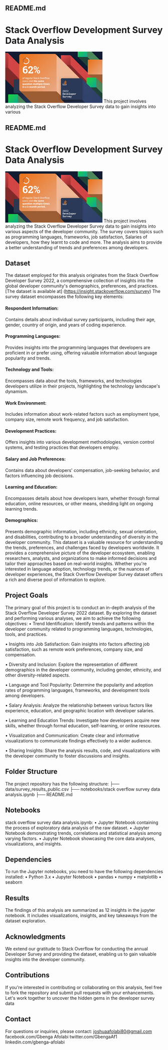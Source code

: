 ## README.md
# Stack Overflow Development Survey Data Analysis
![Project Logo](images.jpeg)
This project involves analyzing the Stack Overflow Developer Survey data to gain insights into various 
## README.md
# Stack Overflow Development Survey Data Analysis
![Project Logo](images.jpeg)
This project involves analyzing the Stack Overflow Developer Survey data to gain insights into various aspects of the developer community. The survey covers topics such as programming languages, frameworks, job satisfaction, Salaries of developers, how they learnt to code and more. The analysis aims to provide a better understanding of trends and preferences among developers.
## Dataset

The dataset employed for this analysis originates from the Stack Overflow Developer Survey 2022, a comprehensive collection of insights into the global developer community's demographics, preferences, and practices. [The dataset is available at] (https://insight.stackoverflow.com/survey)
The survey dataset encompasses the following key elements:
#### Respondent Information:
Contains details about individual survey participants, including their age, gender, country of origin, and years of coding experience.
#### Programming Languages:
Provides insights into the programming languages that developers are proficient in or prefer using, offering valuable information about language popularity and trends.
#### Technology and Tools:
Encompasses data about the tools, frameworks, and technologies developers utilize in their projects, highlighting the technology landscape's dynamism.
#### Work Environment:
Includes information about work-related factors such as employment type, company size, remote work frequency, and job satisfaction.
#### Development Practices:
Offers insights into various development methodologies, version control systems, and testing practices that developers employ.
#### Salary and Job Preferences:
Contains data about developers' compensation, job-seeking behavior, and factors influencing job decisions.
#### Learning and Education:
Encompasses details about how developers learn, whether through formal education, online resources, or other means, shedding light on ongoing learning trends.
#### Demographics:
Presents demographic information, including ethnicity, sexual orientation, and disabilities, contributing to a broader understanding of diversity in the developer community.
This dataset is a valuable resource for understanding the trends, preferences, and challenges faced by developers worldwide. It provides a comprehensive picture of the developer ecosystem, enabling researchers, analysts, and organizations to make informed decisions and tailor their approaches based on real-world insights. Whether you're interested in language adoption, technology trends, or the nuances of developer experiences, the Stack Overflow Developer Survey dataset offers a rich and diverse pool of information to explore.

## Project Goals
The primary goal of this project is to conduct an in-depth analysis of the Stack Overflow Developer Survey 2022 dataset. By exploring the dataset and performing various analyses, we aim to achieve the following objectives:
•	Trend Identification:
Identify trends and patterns within the developer community related to programming languages, technologies, tools, and practices.

•	Insights into Job Satisfaction:
Gain insights into factors affecting job satisfaction, such as remote work preferences, company size, and compensation.

•	Diversity and Inclusion:
Explore the representation of different demographics in the developer community, including gender, ethnicity, and other diversity-related aspects.

•	Language and Tool Popularity:
Determine the popularity and adoption rates of programming languages, frameworks, and development tools among developers.

•	Salary Analysis:
Analyze the relationship between various factors like experience, education, and geographic location with developer salaries.

•	Learning and Education Trends:
Investigate how developers acquire new skills, whether through formal education, self-learning, or online resources.

•	Visualization and Communication:
Create clear and informative visualizations to communicate findings effectively to a wider audience.

•	Sharing Insights:
Share the analysis results, code, and visualizations with the developer community to foster discussions and insights.

## Folder Structure
The project repository has the following structure:
├── data/survey_results_public.csv
├── notebooks/stack overflow survey data analysis.ipynb
├── README.md

## Notebooks
stack overflow survey data analysis.ipynb:
•	Jupyter Notebook containing the process of exploratory data analysis of the raw dataset.
•	Jupyter Notebook demonstrating trends, correlations and statistical analysis among varying factors.
•	Jupyter Notebook showcasing the core data analyses, visualizations, and insights.

## Dependencies
To run the Jupyter notebooks, you need to have the following dependencies installed:
•	Python 3.x
•	Jupyter Notebook
•	pandas
•	numpy
•	matplotlib
•	seaborn

## Results
The findings of this analysis are summarized as 12 insights in the jupyter notebook. It includes visualizations, insights, and key takeaways from the dataset exploration.

## Acknowledgments
We extend our gratitude to Stack Overflow for conducting the annual Developer Survey and providing the dataset, enabling us to gain valuable insights into the developer community.

## Contributions
If you're interested in contributing or collaborating on this analysis, feel free to fork the repository and submit pull requests with your enhancements. Let's work together to uncover the hidden gems in the developer survey data

## Contact
For questions or inquiries, please contact:
joshuaafolabi80@gmail.com
facebook.com/Gbenga Afolabi
twitter.com/GbengaAf1
linkedin.com/gbenga-afolabi
